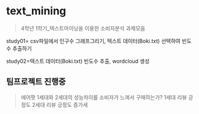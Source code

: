 # text_mining
>4학년 1학기_텍스트마이닝을 이용한 소비자분석 과제모음

study01= csv파일에서 인구수 그래프그리기, 텍스트 데이터(Boki.txt) 선택하여 빈도수 추출하기

study02=텍스트 데이터(Boki.txt) 빈도수 추출, wordcloud 생성

## 팀프로젝트 진행중
>에어팟 1세대와 2세대의 성능차이를 소비자가 느껴서 구매하는가? 1세대 리뷰 긍정도 2세대 리뷰 긍정도 증가세 

